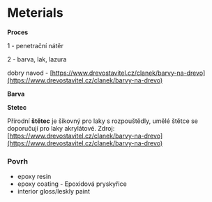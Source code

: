 # Meterials

**Proces**

1 - penetrační nátěr

2 - barva, lak, lazura

dobry navod - [https://www.drevostavitel.cz/clanek/barvy-na-drevo](https://www.drevostavitel.cz/clanek/barvy-na-drevo)

**Barva**

**Stetec**

Přírodní **štětec** je šikovný pro laky s rozpouštědly, umělé štětce se doporučují pro laky akrylátové. Zdroj: [https://www.drevostavitel.cz/clanek/barvy-na-drevo](https://www.drevostavitel.cz/clanek/barvy-na-drevo)

### Povrh

* epoxy resin
* epoxy coating - Epoxidová pryskyřice 
* interior gloss/leskly paint



